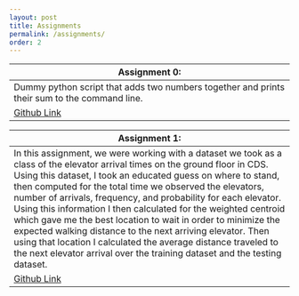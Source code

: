 ```yaml
---
layout: post
title: Assignments
permalink: /assignments/
order: 2
---
```


|Assignment 0:|
|-------------|
|Dummy python script that adds two numbers together and prints their sum to the command line.|
|[Github Link](https://github.com/tsmuskin/tsmuskin-assignment-0)|

|Assignment 1:|
|-------------|
|In this assignment, we were working with a dataset we took as a class of the elevator arrival times on the ground floor in CDS. Using this dataset, I took an educated guess on where to stand, then computed for the total time we observed the elevators, number of arrivals, frequency, and probability for each elevator. Using this information I then calculated for the weighted centroid which gave me the best location to wait in order to minimize the expected walking distance to the next arriving elevator. Then using that location I calculated the average distance traveled to the next elevator arrival over the training dataset and the testing dataset.|
|[Github Link](https://github.com/tsmuskin/tsmuskin-assignment-1)|